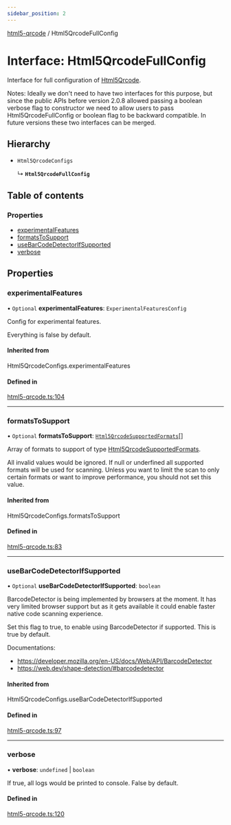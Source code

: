 ```yaml
---
sidebar_position: 2
---
```


[html5-qrcode](../) / Html5QrcodeFullConfig

# Interface: Html5QrcodeFullConfig

Interface for full configuration of [Html5Qrcode](../classes/Html5Qrcode.md).

Notes: Ideally we don't need to have two interfaces for this purpose, but
since the public APIs before version 2.0.8 allowed passing a boolean verbose
flag to constructor we need to allow users to pass Html5QrcodeFullConfig or
boolean flag to be backward compatible.
In future versions these two interfaces can be merged.

## Hierarchy

- `Html5QrcodeConfigs`

  ↳ **`Html5QrcodeFullConfig`**

## Table of contents

### Properties

- [experimentalFeatures](Html5QrcodeFullConfig.md#experimentalfeatures)
- [formatsToSupport](Html5QrcodeFullConfig.md#formatstosupport)
- [useBarCodeDetectorIfSupported](Html5QrcodeFullConfig.md#usebarcodedetectorifsupported)
- [verbose](Html5QrcodeFullConfig.md#verbose)

## Properties

### experimentalFeatures

• `Optional` **experimentalFeatures**: `ExperimentalFeaturesConfig`

Config for experimental features.

Everything is false by default.

#### Inherited from

Html5QrcodeConfigs.experimentalFeatures

#### Defined in

[html5-qrcode.ts:104](https://github.com/mebjas/html5-qrcode/blob/600717e/src/html5-qrcode.ts#L104)

___

### formatsToSupport

• `Optional` **formatsToSupport**: [`Html5QrcodeSupportedFormats`](../enums/Html5QrcodeSupportedFormats.md)[]

Array of formats to support of type [Html5QrcodeSupportedFormats](../enums/Html5QrcodeSupportedFormats.md).

All invalid values would be ignored. If null or underfined all supported
formats will be used for scanning. Unless you want to limit the scan to
only certain formats or want to improve performance, you should not set
this value.

#### Inherited from

Html5QrcodeConfigs.formatsToSupport

#### Defined in

[html5-qrcode.ts:83](https://github.com/mebjas/html5-qrcode/blob/600717e/src/html5-qrcode.ts#L83)

___

### useBarCodeDetectorIfSupported

• `Optional` **useBarCodeDetectorIfSupported**: `boolean`

BarcodeDetector is being implemented by browsers at the moment.
It has very limited browser support but as it gets available it could
enable faster native code scanning experience.

Set this flag to true, to enable using BarcodeDetector if
supported. This is true by default.

Documentations:
 - https://developer.mozilla.org/en-US/docs/Web/API/BarcodeDetector
 - https://web.dev/shape-detection/#barcodedetector

#### Inherited from

Html5QrcodeConfigs.useBarCodeDetectorIfSupported

#### Defined in

[html5-qrcode.ts:97](https://github.com/mebjas/html5-qrcode/blob/600717e/src/html5-qrcode.ts#L97)

___

### verbose

• **verbose**: `undefined` \| `boolean`

If true, all logs would be printed to console. False by default.

#### Defined in

[html5-qrcode.ts:120](https://github.com/mebjas/html5-qrcode/blob/600717e/src/html5-qrcode.ts#L120)
